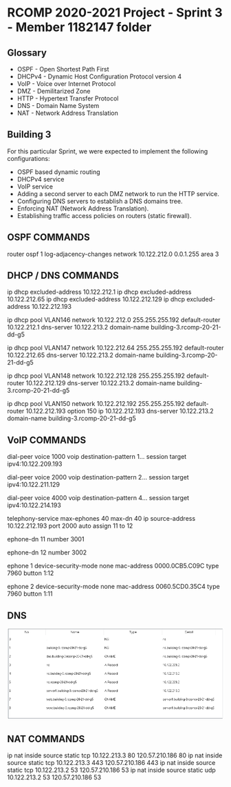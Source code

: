 RCOMP 2020-2021 Project - Sprint 3 - Member 1182147 folder
===========================================

## Glossary

 - OSPF - Open Shortest Path First
 - DHCPv4 - Dynamic Host Configuration Protocol version 4
 - VoIP - Voice over Internet Protocol
 - DMZ - Demilitarized Zone
 - HTTP - Hypertext Transfer Protocol
 - DNS - Domain Name System
 - NAT - Network Address Translation

## Building 3

For this particular Sprint, we were expected to implement the following configurations:

 - OSPF based dynamic routing
 - DHCPv4 service
 - VoIP service
 - Adding a second server to each DMZ network to run the HTTP service.
 - Configuring DNS servers to establish a DNS domains tree.
 - Enforcing NAT (Network Address Translation).
 - Establishing traffic access policies on routers (static firewall).

## OSPF COMMANDS

router ospf 1
log-adjacency-changes
network 10.122.212.0 0.0.1.255 area 3

## DHCP / DNS COMMANDS

ip dhcp excluded-address 10.122.212.1
ip dhcp excluded-address 10.122.212.65
ip dhcp excluded-address 10.122.212.129
ip dhcp excluded-address 10.122.212.193 

ip dhcp pool VLAN146
network 10.122.212.0 255.255.255.192
default-router 10.122.212.1
dns-server 10.122.213.2
domain-name building-3.rcomp-20-21-dd-g5 

ip dhcp pool VLAN147
network 10.122.212.64 255.255.255.192
default-router 10.122.212.65
dns-server 10.122.213.2
domain-name building-3.rcomp-20-21-dd-g5

ip dhcp pool VLAN148
network 10.122.212.128 255.255.255.192
default-router 10.122.212.129
dns-server 10.122.213.2
domain-name building-3.rcomp-20-21-dd-g5
 
ip dhcp pool VLAN150
network 10.122.212.192 255.255.255.192
default-router 10.122.212.193
option 150 ip 10.122.212.193
dns-server 10.122.213.2
domain-name building-3.rcomp-20-21-dd-g5

## VoIP COMMANDS

dial-peer voice 1000 voip
destination-pattern 1...
session target ipv4:10.122.209.193
 
dial-peer voice 2000 voip
destination-pattern 2...
session target ipv4:10.122.211.129
 
dial-peer voice 4000 voip
destination-pattern 4...
session target ipv4:10.122.214.193
 
telephony-service
max-ephones 40
max-dn 40
ip source-address 10.122.212.193 port 2000
auto assign 11 to 12
 
ephone-dn 11
number 3001
 
ephone-dn 12
number 3002
 
ephone 1
device-security-mode none
mac-address 0000.0CB5.C09C
type 7960
button 1:12
 
ephone 2
device-security-mode none
mac-address 0060.5CD0.35C4
type 7960
button 1:11

## DNS

![DNS.PNG](DNS.PNG)

## NAT COMMANDS

ip nat inside source static tcp 10.122.213.3 80 120.57.210.186 80
ip nat inside source static tcp 10.122.213.3 443 120.57.210.186 443
ip nat inside source static tcp 10.122.213.2 53 120.57.210.186 53
ip nat inside source static udp 10.122.213.2 53 120.57.210.186 53

